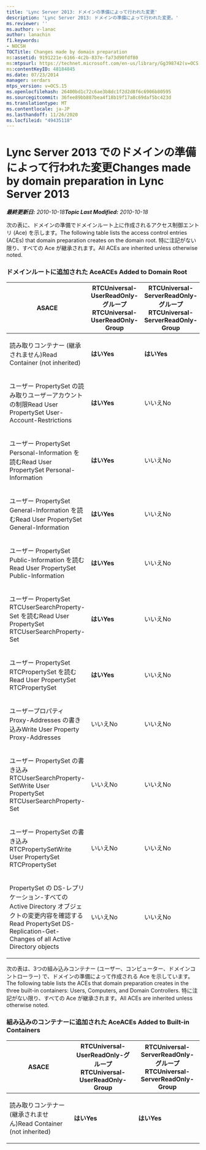 ```yaml
---
title: 'Lync Server 2013: ドメインの準備によって行われた変更'
description: 'Lync Server 2013: ドメインの準備によって行われた変更。'
ms.reviewer: ''
ms.author: v-lanac
author: lanachin
f1.keywords:
- NOCSH
TOCTitle: Changes made by domain preparation
ms:assetid: 9191221e-6166-4c2b-837e-fa73d90fdf80
ms:mtpsurl: https://technet.microsoft.com/en-us/library/Gg398742(v=OCS.15)
ms:contentKeyID: 48184845
ms.date: 07/23/2014
manager: serdars
mtps_version: v=OCS.15
ms.openlocfilehash: 26400bd1c72c6ae3b8dc1f2d2d8f6c6906b80595
ms.sourcegitcommit: 36fee89bb887bea4f18b19f17a8c69daf5bc423d
ms.translationtype: MT
ms.contentlocale: ja-JP
ms.lasthandoff: 11/26/2020
ms.locfileid: "49435118"
---
```

# <a name="changes-made-by-domain-preparation-in-lync-server-2013"></a><span data-ttu-id="35d74-103">Lync Server 2013 でのドメインの準備によって行われた変更</span><span class="sxs-lookup"><span data-stu-id="35d74-103">Changes made by domain preparation in Lync Server 2013</span></span>

<div data-xmlns="http://www.w3.org/1999/xhtml">

<div class="topic" data-xmlns="http://www.w3.org/1999/xhtml" data-msxsl="urn:schemas-microsoft-com:xslt" data-cs="https://msdn.microsoft.com/">

<div data-asp="https://msdn2.microsoft.com/asp">



</div>

<div id="mainSection">

<div id="mainBody"><span data-ttu-id="35d74-104">

<span> </span></span><span class="sxs-lookup"><span data-stu-id="35d74-104">

<span> </span></span></span>

<span data-ttu-id="35d74-105">_**最終更新日:** 2010-10-18_</span><span class="sxs-lookup"><span data-stu-id="35d74-105">_**Topic Last Modified:** 2010-10-18_</span></span>

<span data-ttu-id="35d74-106">次の表に、ドメインの準備でドメインルート上に作成されるアクセス制御エントリ (Ace) を示します。</span><span class="sxs-lookup"><span data-stu-id="35d74-106">The following table lists the access control entries (ACEs) that domain preparation creates on the domain root.</span></span> <span data-ttu-id="35d74-107">特に注記がない限り、すべての Ace が継承されます。</span><span class="sxs-lookup"><span data-stu-id="35d74-107">All ACEs are inherited unless otherwise noted.</span></span>

<div id="sectionSection0" class="section">

### <a name="aces-added-to-domain-root"></a><span data-ttu-id="35d74-108">ドメインルートに追加された Ace</span><span class="sxs-lookup"><span data-stu-id="35d74-108">ACEs Added to Domain Root</span></span>

<table style="width:100%;">
<colgroup>
<col style="width: 16%" />
<col style="width: 16%" />
<col style="width: 16%" />
<col style="width: 16%" />
<col style="width: 16%" />
<col style="width: 16%" />
</colgroup>
<thead>
<tr class="header">
<th><span data-ttu-id="35d74-109">AS</span><span class="sxs-lookup"><span data-stu-id="35d74-109">ACE</span></span></th>
<th><span data-ttu-id="35d74-110">RTCUniversal-UserReadOnly-グループ</span><span class="sxs-lookup"><span data-stu-id="35d74-110">RTCUniversal-UserReadOnly-Group</span></span></th>
<th><span data-ttu-id="35d74-111">RTCUniversal-ServerReadOnly-グループ</span><span class="sxs-lookup"><span data-stu-id="35d74-111">RTCUniversal-ServerReadOnly-Group</span></span></th>
<th><span data-ttu-id="35d74-112">RTCUniversal-UserAdmins</span><span class="sxs-lookup"><span data-stu-id="35d74-112">RTCUniversal-UserAdmins</span></span></th>
<th><span data-ttu-id="35d74-113">RTCHSUniversal-Services</span><span class="sxs-lookup"><span data-stu-id="35d74-113">RTCHSUniversal-Services</span></span></th>
<th><span data-ttu-id="35d74-114">Authenticated-Users</span><span class="sxs-lookup"><span data-stu-id="35d74-114">Authenticated-Users</span></span></th>
</tr>
</thead>
<tbody>
<tr class="odd">
<td><p><span data-ttu-id="35d74-115">読み取りコンテナー (継承されません)</span><span class="sxs-lookup"><span data-stu-id="35d74-115">Read Container (not inherited)</span></span></p></td>
<td><p><span data-ttu-id="35d74-116"><strong>はい</strong></span><span class="sxs-lookup"><span data-stu-id="35d74-116"><strong>Yes</strong></span></span></p></td>
<td><p><span data-ttu-id="35d74-117"><strong>はい</strong></span><span class="sxs-lookup"><span data-stu-id="35d74-117"><strong>Yes</strong></span></span></p></td>
<td><p><span data-ttu-id="35d74-118">いいえ</span><span class="sxs-lookup"><span data-stu-id="35d74-118">No</span></span></p></td>
<td><p><span data-ttu-id="35d74-119">いいえ</span><span class="sxs-lookup"><span data-stu-id="35d74-119">No</span></span></p></td>
<td><p><span data-ttu-id="35d74-120">いいえ</span><span class="sxs-lookup"><span data-stu-id="35d74-120">No</span></span></p></td>
</tr>
<tr class="even">
<td><p><span data-ttu-id="35d74-121">ユーザー PropertySet の読み取りユーザーアカウントの制限</span><span class="sxs-lookup"><span data-stu-id="35d74-121">Read User PropertySet User-Account-Restrictions</span></span></p></td>
<td><p><span data-ttu-id="35d74-122"><strong>はい</strong></span><span class="sxs-lookup"><span data-stu-id="35d74-122"><strong>Yes</strong></span></span></p></td>
<td><p><span data-ttu-id="35d74-123">いいえ</span><span class="sxs-lookup"><span data-stu-id="35d74-123">No</span></span></p></td>
<td><p><span data-ttu-id="35d74-124">いいえ</span><span class="sxs-lookup"><span data-stu-id="35d74-124">No</span></span></p></td>
<td><p><span data-ttu-id="35d74-125">いいえ</span><span class="sxs-lookup"><span data-stu-id="35d74-125">No</span></span></p></td>
<td><p><span data-ttu-id="35d74-126">いいえ</span><span class="sxs-lookup"><span data-stu-id="35d74-126">No</span></span></p></td>
</tr>
<tr class="odd">
<td><p><span data-ttu-id="35d74-127">ユーザー PropertySet Personal-Information を読む</span><span class="sxs-lookup"><span data-stu-id="35d74-127">Read User PropertySet Personal-Information</span></span></p></td>
<td><p><span data-ttu-id="35d74-128"><strong>はい</strong></span><span class="sxs-lookup"><span data-stu-id="35d74-128"><strong>Yes</strong></span></span></p></td>
<td><p><span data-ttu-id="35d74-129">いいえ</span><span class="sxs-lookup"><span data-stu-id="35d74-129">No</span></span></p></td>
<td><p><span data-ttu-id="35d74-130">いいえ</span><span class="sxs-lookup"><span data-stu-id="35d74-130">No</span></span></p></td>
<td><p><span data-ttu-id="35d74-131">いいえ</span><span class="sxs-lookup"><span data-stu-id="35d74-131">No</span></span></p></td>
<td><p><span data-ttu-id="35d74-132">いいえ</span><span class="sxs-lookup"><span data-stu-id="35d74-132">No</span></span></p></td>
</tr>
<tr class="even">
<td><p><span data-ttu-id="35d74-133">ユーザー PropertySet General-Information を読む</span><span class="sxs-lookup"><span data-stu-id="35d74-133">Read User PropertySet General-Information</span></span></p></td>
<td><p><span data-ttu-id="35d74-134"><strong>はい</strong></span><span class="sxs-lookup"><span data-stu-id="35d74-134"><strong>Yes</strong></span></span></p></td>
<td><p><span data-ttu-id="35d74-135">いいえ</span><span class="sxs-lookup"><span data-stu-id="35d74-135">No</span></span></p></td>
<td><p><span data-ttu-id="35d74-136">いいえ</span><span class="sxs-lookup"><span data-stu-id="35d74-136">No</span></span></p></td>
<td><p><span data-ttu-id="35d74-137">いいえ</span><span class="sxs-lookup"><span data-stu-id="35d74-137">No</span></span></p></td>
<td><p><span data-ttu-id="35d74-138">いいえ</span><span class="sxs-lookup"><span data-stu-id="35d74-138">No</span></span></p></td>
</tr>
<tr class="odd">
<td><p><span data-ttu-id="35d74-139">ユーザー PropertySet Public-Information を読む</span><span class="sxs-lookup"><span data-stu-id="35d74-139">Read User PropertySet Public-Information</span></span></p></td>
<td><p><span data-ttu-id="35d74-140"><strong>はい</strong></span><span class="sxs-lookup"><span data-stu-id="35d74-140"><strong>Yes</strong></span></span></p></td>
<td><p><span data-ttu-id="35d74-141">いいえ</span><span class="sxs-lookup"><span data-stu-id="35d74-141">No</span></span></p></td>
<td><p><span data-ttu-id="35d74-142">いいえ</span><span class="sxs-lookup"><span data-stu-id="35d74-142">No</span></span></p></td>
<td><p><span data-ttu-id="35d74-143">いいえ</span><span class="sxs-lookup"><span data-stu-id="35d74-143">No</span></span></p></td>
<td><p><span data-ttu-id="35d74-144">いいえ</span><span class="sxs-lookup"><span data-stu-id="35d74-144">No</span></span></p></td>
</tr>
<tr class="even">
<td><p><span data-ttu-id="35d74-145">ユーザー PropertySet RTCUserSearchProperty-Set を読む</span><span class="sxs-lookup"><span data-stu-id="35d74-145">Read User PropertySet RTCUserSearchProperty-Set</span></span></p></td>
<td><p><span data-ttu-id="35d74-146"><strong>はい</strong></span><span class="sxs-lookup"><span data-stu-id="35d74-146"><strong>Yes</strong></span></span></p></td>
<td><p><span data-ttu-id="35d74-147">いいえ</span><span class="sxs-lookup"><span data-stu-id="35d74-147">No</span></span></p></td>
<td><p><span data-ttu-id="35d74-148">いいえ</span><span class="sxs-lookup"><span data-stu-id="35d74-148">No</span></span></p></td>
<td><p><span data-ttu-id="35d74-149">いいえ</span><span class="sxs-lookup"><span data-stu-id="35d74-149">No</span></span></p></td>
<td><p><span data-ttu-id="35d74-150"><strong>はい</strong></span><span class="sxs-lookup"><span data-stu-id="35d74-150"><strong>Yes</strong></span></span></p></td>
</tr>
<tr class="odd">
<td><p><span data-ttu-id="35d74-151">ユーザー PropertySet RTCPropertySet を読む</span><span class="sxs-lookup"><span data-stu-id="35d74-151">Read User PropertySet RTCPropertySet</span></span></p></td>
<td><p><span data-ttu-id="35d74-152"><strong>はい</strong></span><span class="sxs-lookup"><span data-stu-id="35d74-152"><strong>Yes</strong></span></span></p></td>
<td><p><span data-ttu-id="35d74-153">いいえ</span><span class="sxs-lookup"><span data-stu-id="35d74-153">No</span></span></p></td>
<td><p><span data-ttu-id="35d74-154">いいえ</span><span class="sxs-lookup"><span data-stu-id="35d74-154">No</span></span></p></td>
<td><p><span data-ttu-id="35d74-155">いいえ</span><span class="sxs-lookup"><span data-stu-id="35d74-155">No</span></span></p></td>
<td><p><span data-ttu-id="35d74-156">いいえ</span><span class="sxs-lookup"><span data-stu-id="35d74-156">No</span></span></p></td>
</tr>
<tr class="even">
<td><p><span data-ttu-id="35d74-157">ユーザープロパティ Proxy-Addresses の書き込み</span><span class="sxs-lookup"><span data-stu-id="35d74-157">Write User Property Proxy-Addresses</span></span></p></td>
<td><p><span data-ttu-id="35d74-158">いいえ</span><span class="sxs-lookup"><span data-stu-id="35d74-158">No</span></span></p></td>
<td><p><span data-ttu-id="35d74-159">いいえ</span><span class="sxs-lookup"><span data-stu-id="35d74-159">No</span></span></p></td>
<td><p><span data-ttu-id="35d74-160"><strong>はい</strong></span><span class="sxs-lookup"><span data-stu-id="35d74-160"><strong>Yes</strong></span></span></p></td>
<td><p><span data-ttu-id="35d74-161">いいえ</span><span class="sxs-lookup"><span data-stu-id="35d74-161">No</span></span></p></td>
<td><p><span data-ttu-id="35d74-162">いいえ</span><span class="sxs-lookup"><span data-stu-id="35d74-162">No</span></span></p></td>
</tr>
<tr class="odd">
<td><p><span data-ttu-id="35d74-163">ユーザー PropertySet の書き込み RTCUserSearchProperty-Set</span><span class="sxs-lookup"><span data-stu-id="35d74-163">Write User PropertySet RTCUserSearchProperty-Set</span></span></p></td>
<td><p><span data-ttu-id="35d74-164">いいえ</span><span class="sxs-lookup"><span data-stu-id="35d74-164">No</span></span></p></td>
<td><p><span data-ttu-id="35d74-165">いいえ</span><span class="sxs-lookup"><span data-stu-id="35d74-165">No</span></span></p></td>
<td><p><span data-ttu-id="35d74-166"><strong>はい</strong></span><span class="sxs-lookup"><span data-stu-id="35d74-166"><strong>Yes</strong></span></span></p></td>
<td><p><span data-ttu-id="35d74-167">いいえ</span><span class="sxs-lookup"><span data-stu-id="35d74-167">No</span></span></p></td>
<td><p><span data-ttu-id="35d74-168">いいえ</span><span class="sxs-lookup"><span data-stu-id="35d74-168">No</span></span></p></td>
</tr>
<tr class="even">
<td><p><span data-ttu-id="35d74-169">ユーザー PropertySet の書き込み RTCPropertySet</span><span class="sxs-lookup"><span data-stu-id="35d74-169">Write User PropertySet RTCPropertySet</span></span></p></td>
<td><p><span data-ttu-id="35d74-170">いいえ</span><span class="sxs-lookup"><span data-stu-id="35d74-170">No</span></span></p></td>
<td><p><span data-ttu-id="35d74-171">いいえ</span><span class="sxs-lookup"><span data-stu-id="35d74-171">No</span></span></p></td>
<td><p><span data-ttu-id="35d74-172"><strong>はい</strong></span><span class="sxs-lookup"><span data-stu-id="35d74-172"><strong>Yes</strong></span></span></p></td>
<td><p><span data-ttu-id="35d74-173">いいえ</span><span class="sxs-lookup"><span data-stu-id="35d74-173">No</span></span></p></td>
<td><p><span data-ttu-id="35d74-174">いいえ</span><span class="sxs-lookup"><span data-stu-id="35d74-174">No</span></span></p></td>
</tr>
<tr class="odd">
<td><p><span data-ttu-id="35d74-175">PropertySet の DS-レプリケーション-すべての Active Directory オブジェクトの変更内容を確認する</span><span class="sxs-lookup"><span data-stu-id="35d74-175">Read PropertySet DS-Replication-Get-Changes of all Active Directory objects</span></span></p></td>
<td><p><span data-ttu-id="35d74-176">いいえ</span><span class="sxs-lookup"><span data-stu-id="35d74-176">No</span></span></p></td>
<td><p><span data-ttu-id="35d74-177">いいえ</span><span class="sxs-lookup"><span data-stu-id="35d74-177">No</span></span></p></td>
<td><p><span data-ttu-id="35d74-178">いいえ</span><span class="sxs-lookup"><span data-stu-id="35d74-178">No</span></span></p></td>
<td><p><span data-ttu-id="35d74-179"><strong>はい</strong></span><span class="sxs-lookup"><span data-stu-id="35d74-179"><strong>Yes</strong></span></span></p></td>
<td><p><span data-ttu-id="35d74-180">いいえ</span><span class="sxs-lookup"><span data-stu-id="35d74-180">No</span></span></p></td>
</tr>
</tbody>
</table>


<span data-ttu-id="35d74-181">次の表は、3つの組み込みコンテナー (ユーザー、コンピューター、ドメインコントローラー) で、ドメインの準備によって作成される Ace を示しています。</span><span class="sxs-lookup"><span data-stu-id="35d74-181">The following table lists the ACEs that domain preparation creates in the three built-in containers: Users, Computers, and Domain Controllers.</span></span> <span data-ttu-id="35d74-182">特に注記がない限り、すべての Ace が継承されます。</span><span class="sxs-lookup"><span data-stu-id="35d74-182">All ACEs are inherited unless otherwise noted.</span></span>

### <a name="aces-added-to-built-in-containers"></a><span data-ttu-id="35d74-183">組み込みのコンテナーに追加された Ace</span><span class="sxs-lookup"><span data-stu-id="35d74-183">ACEs Added to Built-in Containers</span></span>

<table>
<colgroup>
<col style="width: 33%" />
<col style="width: 33%" />
<col style="width: 33%" />
</colgroup>
<thead>
<tr class="header">
<th><span data-ttu-id="35d74-184">AS</span><span class="sxs-lookup"><span data-stu-id="35d74-184">ACE</span></span></th>
<th><span data-ttu-id="35d74-185">RTCUniversal-UserReadOnly-グループ</span><span class="sxs-lookup"><span data-stu-id="35d74-185">RTCUniversal-UserReadOnly-Group</span></span></th>
<th><span data-ttu-id="35d74-186">RTCUniversal-ServerReadOnly-グループ</span><span class="sxs-lookup"><span data-stu-id="35d74-186">RTCUniversal-ServerReadOnly-Group</span></span></th>
</tr>
</thead>
<tbody>
<tr class="odd">
<td><p><span data-ttu-id="35d74-187">読み取りコンテナー (継承されません)</span><span class="sxs-lookup"><span data-stu-id="35d74-187">Read Container (not inherited)</span></span></p></td>
<td><p><span data-ttu-id="35d74-188"><strong>はい</strong></span><span class="sxs-lookup"><span data-stu-id="35d74-188"><strong>Yes</strong></span></span></p></td>
<td><p><span data-ttu-id="35d74-189"><strong>はい</strong></span><span class="sxs-lookup"><span data-stu-id="35d74-189"><strong>Yes</strong></span></span></p></td>
</tr>
</tbody>
</table><span data-ttu-id="35d74-190">


</div>

</div>

<span> </span>

</div>

</div>

</span><span class="sxs-lookup"><span data-stu-id="35d74-190">


</div>

</div>

<span> </span>

</div>

</div>

</span></span></div>

